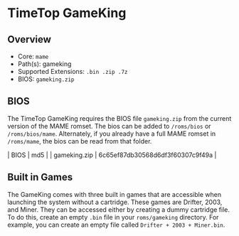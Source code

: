 # TimeTop GameKing

## Overview

- Core: `mame`
- Path(s): gameking
- Supported Extensions: `.bin .zip .7z`
- BIOS: `gameking.zip`

## BIOS

The TimeTop GameKing requires the BIOS file `gameking.zip` from the current version of the MAME romset. The bios can be added to `/roms/bios` or `/roms/bios/mame`. Alternately, if you already have a full MAME romset in `/roms/mame`, the bios can be read from that folder.

| BIOS          | md5                              |
| gameking.zip  | 6c65ef87db30568d6df3f60307c9f49a |

## Built in Games

The GameKing comes with three built in games that are accessible when launching the system without a cartridge. These games are Drifter, 2003, and Miner. They can be accessed either by creating a dummy cartridge file. To do this, create an empty `.bin` file in your `roms/gameking` directory. For example, you can create an empty file called `Drifter + 2003 + Miner.bin`.
